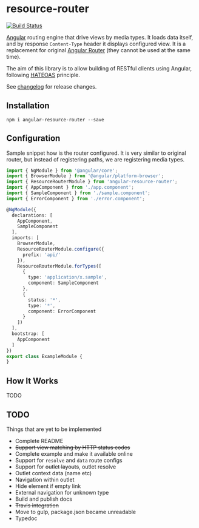 # resource-router

[![Build Status](https://travis-ci.org/mdvorak/resource-router.svg?branch=master)](https://travis-ci.org/mdvorak/resource-router)

[Angular](https://angular.io/) routing engine that drive views by media types. It loads data itself, and by response `Content-Type` header
it displays configured view. It is a replacement for original [Angular Router](https://angular.io/docs/ts/latest/guide/router.html) (they cannot be used at the same time).

The aim of this library is to allow building of RESTful clients using Angular, following [HATEOAS](http://en.wikipedia.org/wiki/HATEOAS) principle.

See [changelog](CHANGELOG.md) for release changes.

## Installation

    npm i angular-resource-router --save


## Configuration

Sample snippet how is the router configured.
It is very similar to original router, but instead of registering paths, we are registering media types.

```typescript
import { NgModule } from '@angular/core';
import { BrowserModule } from '@angular/platform-browser';
import { ResourceRouterModule } from 'angular-resource-router';
import { AppComponent } from './app.component';
import { SampleComponent } from './sample.component';
import { ErrorComponent } from './error.component';

@NgModule({
  declarations: [
    AppComponent,
    SampleComponent
  ],
  imports: [
    BrowserModule,
    ResourceRouterModule.configure({
      prefix: 'api/'
    }),
    ResourceRouterModule.forTypes([
      {
        type: 'application/x.sample',
        component: SampleComponent
      },
      {
        status: '*',
        type: '*',
        component: ErrorComponent
      }
    ])
  ],
  bootstrap: [
    AppComponent
  ]
})
export class ExampleModule {
}
```

## How It Works

TODO


## TODO

Things that are yet to be implemented

* Complete README
* <s>Support view matching by HTTP status codes</s>
* Complete example and make it available online
* Support for `resolve` and `data` route configs
* Support for <s>outlet layouts</s>, outlet resolve
* Outlet context data (name etc)
* Navigation within outlet
* Hide element if empty link
* External navigation for unknown type
* Build and publish docs
* <s>Travis integration</s>
* Move to gulp, package.json became unreadable
* Typedoc
